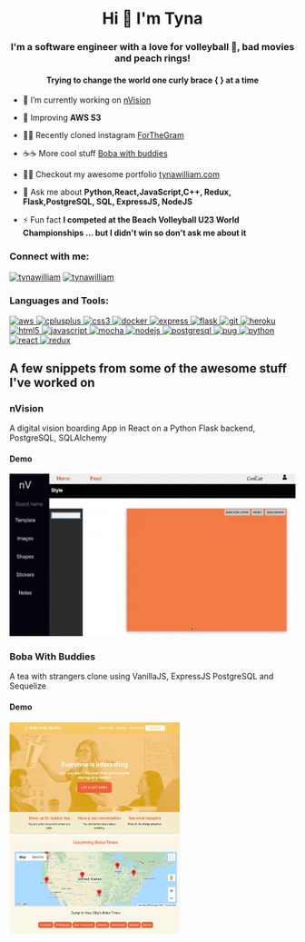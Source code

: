 <h1 align="center">Hi  👋  I'm Tyna</h1>
<h3 align="center">I'm a software engineer with a love for volleyball  🏐, bad movies and peach rings!</h3>
<h4 align="center">Trying to change the world one curly brace { } at a time</h4>

- 🔭 I’m currently working on [nVision](https://github.com/tynawilliam/nVision)

- 🌱 Improving **AWS S3**

- 💃🏽 Recently cloned instagram [ForTheGram](https://github.com/johnedma/forthegram)

- ☕️☕️ More cool stuff [Boba with buddies](https://github.com/jshafto/boba-with-buddies)

- 👊🏽 Checkout my awesome portfolio [tynawilliam.com](https://tynawilliam.com/)

- 💬 Ask me about **Python,React,JavaScript,C++, Redux, Flask,PostgreSQL, SQL, ExpressJS, NodeJS**

- ⚡ Fun fact **I competed at the Beach Volleyball U23 World Championships ... but I didn't win so don't ask me about it**

<h3 align="left">Connect with me:</h3>
<p align="left">
<a href="https://linkedin.com/in/tynawilliam" target="blank"><img align="center" src="https://cdn.jsdelivr.net/npm/simple-icons@3.0.1/icons/linkedin.svg" alt="tynawilliam" height="30" width="40" /></a>
<a href="https://www.leetcode.com/tynawilliam" target="blank"><img align="center" src="https://cdn.jsdelivr.net/npm/simple-icons@3.0.1/icons/leetcode.svg" alt="tynawilliam" height="30" width="40" /></a>
</p>

<h3 align="left">Languages and Tools:</h3>
<p align="left"> <a href="https://aws.amazon.com" target="_blank"> <img src="https://devicons.github.io/devicon/devicon.git/icons/amazonwebservices/amazonwebservices-original-wordmark.svg" alt="aws" width="40" height="40"/> </a> <a href="https://www.w3schools.com/cpp/" target="_blank"> <img src="https://devicons.github.io/devicon/devicon.git/icons/cplusplus/cplusplus-original.svg" alt="cplusplus" width="40" height="40"/> </a> <a href="https://www.w3schools.com/css/" target="_blank"> <img src="https://devicons.github.io/devicon/devicon.git/icons/css3/css3-original-wordmark.svg" alt="css3" width="40" height="40"/> </a> <a href="https://www.docker.com/" target="_blank"> <img src="https://devicons.github.io/devicon/devicon.git/icons/docker/docker-original-wordmark.svg" alt="docker" width="40" height="40"/> </a> <a href="https://expressjs.com" target="_blank"> <img src="https://devicons.github.io/devicon/devicon.git/icons/express/express-original-wordmark.svg" alt="express" width="40" height="40"/> </a> <a href="https://flask.palletsprojects.com/" target="_blank"> <img src="https://www.vectorlogo.zone/logos/pocoo_flask/pocoo_flask-icon.svg" alt="flask" width="40" height="40"/> </a> <a href="https://git-scm.com/" target="_blank"> <img src="https://www.vectorlogo.zone/logos/git-scm/git-scm-icon.svg" alt="git" width="40" height="40"/> </a> <a href="https://heroku.com" target="_blank"> <img src="https://www.vectorlogo.zone/logos/heroku/heroku-icon.svg" alt="heroku" width="40" height="40"/> </a> <a href="https://www.w3.org/html/" target="_blank"> <img src="https://devicons.github.io/devicon/devicon.git/icons/html5/html5-original-wordmark.svg" alt="html5" width="40" height="40"/> </a> <a href="https://developer.mozilla.org/en-US/docs/Web/JavaScript" target="_blank"> <img src="https://devicons.github.io/devicon/devicon.git/icons/javascript/javascript-original.svg" alt="javascript" width="40" height="40"/> </a> <a href="https://mochajs.org" target="_blank"> <img src="https://www.vectorlogo.zone/logos/mochajs/mochajs-icon.svg" alt="mocha" width="40" height="40"/> </a> <a href="https://nodejs.org" target="_blank"> <img src="https://devicons.github.io/devicon/devicon.git/icons/nodejs/nodejs-original-wordmark.svg" alt="nodejs" width="40" height="40"/> </a> <a href="https://www.postgresql.org" target="_blank"> <img src="https://devicons.github.io/devicon/devicon.git/icons/postgresql/postgresql-original-wordmark.svg" alt="postgresql" width="40" height="40"/> </a> <a href="https://pugjs.org" target="_blank"> <img src="https://cdn.worldvectorlogo.com/logos/pug.svg" alt="pug" width="40" height="40"/> </a> <a href="https://www.python.org" target="_blank"> <img src="https://devicons.github.io/devicon/devicon.git/icons/python/python-original.svg" alt="python" width="40" height="40"/> </a> <a href="https://reactjs.org/" target="_blank"> <img src="https://devicons.github.io/devicon/devicon.git/icons/react/react-original-wordmark.svg" alt="react" width="40" height="40"/> </a> <a href="https://redux.js.org" target="_blank"> <img src="https://devicons.github.io/devicon/devicon.git/icons/redux/redux-original.svg" alt="redux" width="40" height="40"/> </a> </p>


## A few snippets from some of the awesome stuff I've worked on


<div>
  <h3> nVision</h3>
  A digital vision boarding App in React on a Python Flask backend, PostgreSQL, SQLAlchemy
  <h4>Demo</h4>
  
  <img alt='Not Found' src='https://raw.githubusercontent.com/tynawilliam/tynawilliam/main/demo/Animated%20GIF-downsized_large.gif' width='600' />
 
  
  <h3> Boba With Buddies</h3>
  A tea with strangers clone using VanillaJS, ExpressJS PostgreSQL and Sequelize
  <h4>Demo</h4>

  <img alt='Not Found' src="https://raw.githubusercontent.com/jshafto/boba-with-buddies/master/documentation/images/homepage.png" width=300/>
  
  <img alt='Not Found' src="https://raw.githubusercontent.com/jshafto/boba-with-buddies/master/documentation/images/view-cities.png" width=300/>
</div>
